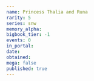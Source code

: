 ```yaml
---
name: Princess Thalia and Runa
rarity: 5
series: snw
memory_alpha:
bigbook_tier: -1
events: 0
in_portal:
date:
obtained:
mega: false
published: true
---
```



